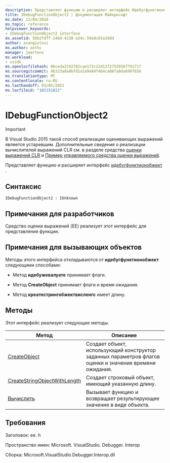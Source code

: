 ```yaml
---
description: Представляет функцию и расширяет интерфейс Идебугфунктионобжект.
title: IDebugFunctionObject2 | Документация Майкрософт
ms.date: 11/04/2016
ms.topic: reference
helpviewer_keywords:
- IDebugFunctionObject2 interface
ms.assetid: 56b2fdff-146d-4138-a34c-59a9c65a3ddd
author: acangialosi
ms.author: anthc
manager: jmartens
ms.workload:
- vssdk
ms.openlocfilehash: 86ceda2742f82cae172c22d12f2753936779171f
ms.sourcegitcommit: 4b323a8a8bfd1a1a9e84f4b4ca88fa8da690f656
ms.translationtype: MT
ms.contentlocale: ru-RU
ms.lasthandoff: 03/05/2021
ms.locfileid: "102151822"
---
```

# <a name="idebugfunctionobject2"></a>IDebugFunctionObject2
> [!IMPORTANT]
> В Visual Studio 2015 такой способ реализации оценивающих выражений является устаревшим. Дополнительные сведения о реализации вычислителей выражений CLR см. в разделе средства [оценки выражений CLR](https://github.com/Microsoft/ConcordExtensibilitySamples/wiki/CLR-Expression-Evaluators) и [Пример управляемого средства оценки выражений](https://github.com/Microsoft/ConcordExtensibilitySamples/wiki/Managed-Expression-Evaluator-Sample).

 Представляет функцию и расширяет интерфейс [идебугфунктионобжект](../../../extensibility/debugger/reference/idebugfunctionobject.md) .

## <a name="syntax"></a>Синтаксис

```
IDebugFunctionObject2 : IUnknown
```

## <a name="notes-for-implementers"></a>Примечания для разработчиков
 Средство оценки выражений (EE) реализует этот интерфейс для представления функции.

## <a name="notes-for-callers"></a>Примечания для вызывающих объектов
 Методы этого интерфейса откладываются от **идебугфунктионобжект** следующими способами:

- Метод **идебужевалуате** принимает флаги.

- Метод **CreateObject** принимает флаги и время ожидания.

- Метод **креатестрингобжектвисленгс** имеет длину.

## <a name="methods"></a>Методы
 Этот интерфейс реализует следующие методы.

|Метод|Описание|
|------------|-----------------|
|[CreateObject](../../../extensibility/debugger/reference/idebugfunctionobject2-createobject.md)|Создает объект, использующий конструктор заданных параметров флагов оценки и значение времени ожидания.|
|[CreateStringObjectWithLength](../../../extensibility/debugger/reference/idebugfunctionobject2-createstringobjectwithlength.md)|Создает строковый объект, имеющий указанную длину.|
|[Вычислить](../../../extensibility/debugger/reference/idebugfunctionobject2-evaluate.md)|Вызывает функцию и возвращает результирующее значение в виде объекта.|

## <a name="requirements"></a>Требования
 Заголовок: ee. h

 Пространство имен: Microsoft. VisualStudio. Debugger. Interop

 Сборка: Microsoft.VisualStudio.Debugger.Interop.dll
